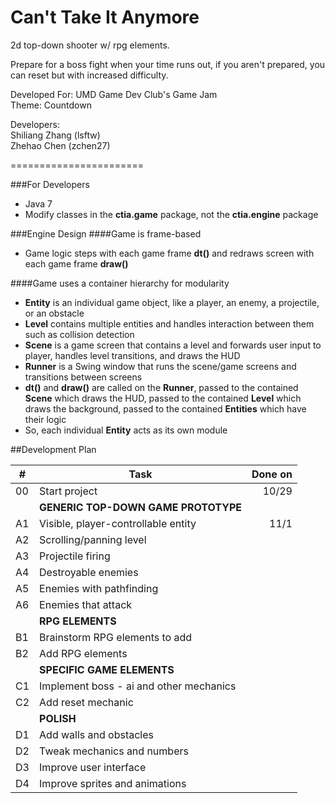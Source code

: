 Can't Take It Anymore
======================

2d top-down shooter w/ rpg elements.

Prepare for a boss fight when your time runs out, if you aren't prepared, you can reset but with increased difficulty.

Developed For: UMD Game Dev Club's Game Jam  
Theme: Countdown

Developers:  
Shiliang Zhang (lsftw)  
Zhehao Chen (zchen27)

=======================

###For Developers
* Java 7 
* Modify classes in the **ctia.game** package, not the **ctia.engine** package

###Engine Design
####Game is frame-based
* Game logic steps with each game frame **dt()** and redraws screen with each game frame **draw()**

####Game uses a container hierarchy for modularity
* **Entity** is an individual game object, like a player, an enemy, a projectile, or an obstacle
* **Level** contains multiple entities and handles interaction between them such as collision detection
* **Scene** is a game screen that contains a level and forwards user input to player, handles level transitions, and draws the HUD
* **Runner** is a Swing window that runs the scene/game screens and transitions between screens
* **dt()** and **draw()** are called on the **Runner**, passed to the contained **Scene** which draws the HUD, passed to the contained **Level** which draws the background, passed to the contained **Entities** which have their logic
* So, each individual **Entity** acts as its own module

##Development Plan

| # | Task | Done on |
|---|------|------------:|
| 00|Start project|10/29|
|   |**GENERIC TOP-DOWN GAME PROTOTYPE**||
| A1|Visible, player-controllable entity|11/1|
| A2|Scrolling/panning level||
| A3|Projectile firing||
| A4|Destroyable enemies||
| A5|Enemies with pathfinding||
| A6|Enemies that attack||
|   |**RPG ELEMENTS**||
| B1|Brainstorm RPG elements to add||
| B2|Add RPG elements||
|   |**SPECIFIC GAME ELEMENTS**||
| C1|Implement boss - ai and other mechanics||
| C2|Add reset mechanic||
|   |**POLISH**||
| D1|Add walls and obstacles||
| D2|Tweak mechanics and numbers||
| D3|Improve user interface||
| D4|Improve sprites and animations||
